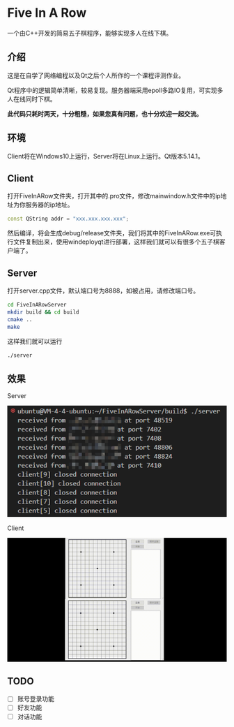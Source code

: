 # Five In A Row

一个由C++开发的简易五子棋程序，能够实现多人在线下棋。

## 介绍

这是在自学了网络编程以及Qt之后个人所作的一个课程评测作业。

Qt程序中的逻辑简单清晰，较易复现。服务器端采用epoll多路IO复用，可实现多人在线同时下棋。

**此代码只耗时两天，十分粗糙，如果您真有问题，也十分欢迎一起交流。**

## 环境

Client将在Windows10上运行，Server将在Linux上运行。Qt版本5.14.1。

## Client

打开FiveInARow文件夹，打开其中的.pro文件，修改mainwindow.h文件中的ip地址为你服务器的ip地址。

```c++
const QString addr = "xxx.xxx.xxx.xxx";
```

然后编译，将会生成debug/release文件夹，我们将其中的FiveInARow.exe可执行文件复制出来，使用windeployqt进行部署，这样我们就可以有很多个五子棋客户端了。

## Server

打开server.cpp文件，默认端口号为8888，如被占用，请修改端口号。

```bash
cd FiveInARowServer
mkdir build && cd build
cmake ..
make
```

这样我们就可以运行

```bash
./server
```

## 效果

Server

![](./images/1.png)

Client

![](./images/1.gif)

## TODO

- [ ] 账号登录功能
- [ ] 好友功能
- [ ] 对话功能